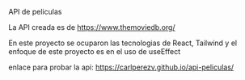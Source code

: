 API de peliculas

La API creada es de https://www.themoviedb.org/

En este proyecto se ocuparon las tecnologias de React, Tailwind y el enfoque de este proyecto es en el uso de useEffect


enlace para probar la api:
https://carlperezv.github.io/api-peliculas/

